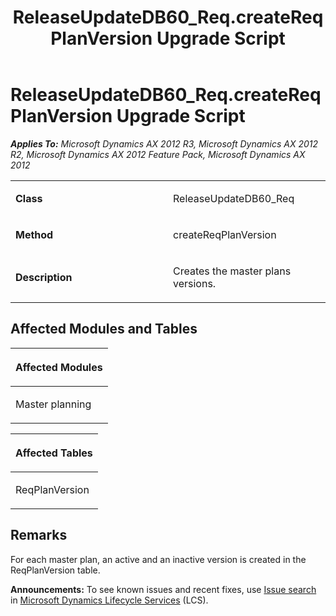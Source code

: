 ﻿---
title: ReleaseUpdateDB60_Req.createReqPlanVersion Upgrade Script
TOCTitle: ReleaseUpdateDB60_Req.createReqPlanVersion Upgrade Script
ms:assetid: 9ecc8370-828e-d884-4508-0e332d036dd2
ms:mtpsurl: https://msdn.microsoft.com/en-us/library/JJ736653(v=AX.60)
ms:contentKeyID: 49710095
ms.date: 05/18/2015
mtps_version: v=AX.60
---

# ReleaseUpdateDB60\_Req.createReqPlanVersion Upgrade Script 


_**Applies To:** Microsoft Dynamics AX 2012 R3, Microsoft Dynamics AX 2012 R2, Microsoft Dynamics AX 2012 Feature Pack, Microsoft Dynamics AX 2012_

<table>
<colgroup>
<col style="width: 50%" />
<col style="width: 50%" />
</colgroup>
<tbody>
<tr class="odd">
<td><p><strong>Class</strong></p></td>
<td><p>ReleaseUpdateDB60_Req</p></td>
</tr>
<tr class="even">
<td><p><strong>Method</strong></p></td>
<td><p>createReqPlanVersion</p></td>
</tr>
<tr class="odd">
<td><p><strong>Description</strong></p></td>
<td><p>Creates the master plans versions.</p></td>
</tr>
</tbody>
</table>


## Affected Modules and Tables

<table>
<colgroup>
<col style="width: 100%" />
</colgroup>
<thead>
<tr class="header">
<th><p>Affected Modules</p></th>
</tr>
</thead>
<tbody>
<tr class="odd">
<td><p>Master planning</p></td>
</tr>
</tbody>
</table>


<table>
<colgroup>
<col style="width: 100%" />
</colgroup>
<thead>
<tr class="header">
<th><p>Affected Tables</p></th>
</tr>
</thead>
<tbody>
<tr class="odd">
<td><p>ReqPlanVersion</p></td>
</tr>
</tbody>
</table>


## Remarks

For each master plan, an active and an inactive version is created in the ReqPlanVersion table.

  
**Announcements:** To see known issues and recent fixes, use [Issue search](http://go.microsoft.com/fwlink/?linkid=389258) in [Microsoft Dynamics Lifecycle Services](http://go.microsoft.com/fwlink/?linkid=306505) (LCS).

